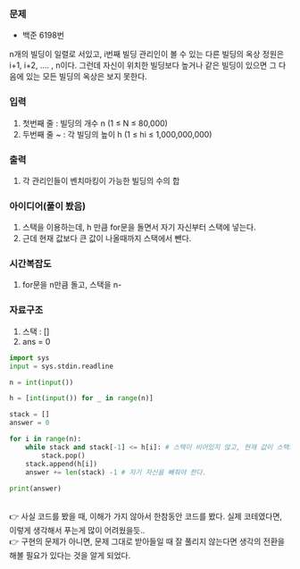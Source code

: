 ### 문제
* 백준 6198번<br>

n개의 빌딩이 일렬로 서있고, i번째 빌딩 관리인이 볼 수 있는 다른 빌딩의 옥상 정원은 i+1, i+2, .... , n이다.
그런데 자신이 위치한 빌딩보다 높거나 같은 빌딩이 있으면 그 다음에 있는 모든 빌딩의 옥상은 보지 못한다.

### 입력
1. 첫번째 줄 : 빌딩의 개수 n (1 ≤ N ≤ 80,000)
2. 두번째 줄 ~ : 각 빌딩의 높이 h (1 ≤ hi ≤ 1,000,000,000)

### 출력
1. 각 관리인들이 벤치마킹이 가능한 빌딩의 수의 합

### 아이디어(풀이 봤음)
1. 스택을 이용하는데,  h 만큼 for문을 돌면서 자기 자신부터 스택에 넣는다. 
2. 근데 현재 값보다 큰 값이 나올때까지 스택에서 뺀다. 

### 시간복잡도
1. for문을 n만큼 돌고, 스택을 n-

### 자료구조
1. 스택 : []
2. ans = 0 

```python
import sys
input = sys.stdin.readline

n = int(input())

h = [int(input()) for _ in range(n)]

stack = []
answer = 0

for i in range(n):
    while stack and stack[-1] <= h[i]: # 스택이 비어있지 않고, 현재 값이 스택의 마지막 값보다 클 때까지
        stack.pop() 
    stack.append(h[i]) 
    answer += len(stack) -1 # 자기 자신을 빼줘야 한다.
    
print(answer)
```
<br>
👉 사실 코드를 봤을 때, 이해가 가지 않아서 한참동안 코드를 봤다. 실제 코테였다면, 이렇게 생각해서 푸는게 많이 어려웠을듯.. <br>
👉 구현의 문제가 아니면, 문제 그대로 받아들일 때 잘 풀리지 않는다면 생각의 전환을 해볼 필요가 있다는 것을 알게 되었다. 
